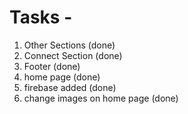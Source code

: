 # Tasks -

1. Other Sections (done)
2. Connect Section (done)
3. Footer (done)
4. home page (done)
5. firebase added (done)
6. change images on home page (done)
